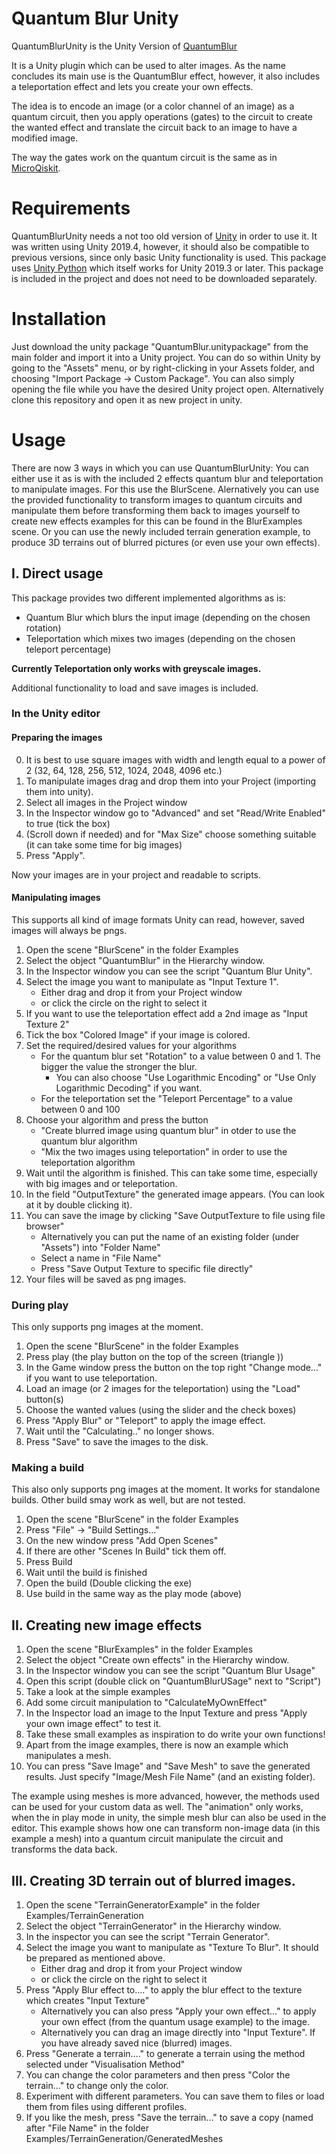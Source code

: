 # Quantum Blur Unity

QuantumBlurUnity is the Unity Version of [QuantumBlur](https://github.com/qiskit-community/QuantumBlur)

It is a Unity plugin which can be used to alter images. As the name concludes its main use is the QuantumBlur effect,
however, it also includes a teleportation effect and lets you create your own effects.

The idea is to encode an image (or a color channel of an image) as a quantum circuit, 
then you apply operations (gates) to the circuit to create the wanted effect
and translate the circuit back to an image to have a modified image.

The way the gates work on the quantum circuit is the same as in [MicroQiskit](https://github.com/qiskit-community/MicroQiskit).

# Requirements

QuantumBlurUnity needs a not too old version of [Unity](https://unity3d.com/de/get-unity/download) in order to use it.
It was written using Unity 2019.4, however, it should also be compatible to previous versions, since only basic Unity functionality is used.
This package uses [Unity Python](https://github.com/exodrifter/unity-python) which itself works for Unity 2019.3 or later. This package is included in the project and does not need to be downloaded separately.

# Installation

Just download the unity package "QuantumBlur.unitypackage" from the main folder and import it into a Unity project.
You can do so within Unity by going to the "Assets" menu, or by right-clicking in your Assets folder, and choosing "Import Package -> Custom Package". You can also simply opening the file while you have the desired Unity project open.
Alternatively clone this repository and open it as new project in unity. 

# Usage

There are now 3 ways in which you can use QuantumBlurUnity:
You can either use it as is with the included 2 effects quantum blur and teleportation to manipulate images. For this use the BlurScene.
Alernatively you can use the provided functionality to transform images to quantum circuits and manipulate them before transforming
them back to images yourself to create new effects examples for this can be found in the BlurExamples scene.
Or you can use the newly included terrain generation example, to produce 3D terrains out of blurred pictures (or even use your own effects).

## I. Direct usage

This package provides two different implemented algorithms as is:

- Quantum Blur which blurs the input image (depending on the chosen rotation)
- Teleportation which mixes two images (depending on the chosen teleport percentage)

**Currently Teleportation only works with greyscale images.**

Additional functionality to load and save images is included.


### In the Unity editor

#### Preparing the images

0. It is best to use square images with width and length equal to a power of 2 (32, 64, 128, 256, 512, 1024, 2048, 4096 etc.)
1. To manipulate images drag and drop them into your Project (importing them into unity).
2. Select all images in the Project window 
3. In the Inspector window go to "Advanced" and set "Read/Write Enabled" to true (tick the box)
4. (Scroll down if needed) and for "Max Size" choose something suitable (it can take some time for big images)
5. Press "Apply".

Now your images are in your project and readable to scripts.

#### Manipulating images

This supports all kind of image formats Unity can read, however, 
saved images will always be pngs.

1.  Open the scene "BlurScene" in the folder Examples 
2.  Select the object "QuantumBlur" in the Hierarchy window. 
3.  In the Inspector window you can see the script "Quantum Blur Unity".
4.  Select the image you want to manipulate as "Input Texture 1". 
    - Either drag and drop it from your Project window 
    - or click the circle on the right to select it
5.  If you want to use the teleportation effect add a 2nd image as "Input Texture 2"
6.  Tick the box "Colored Image" if your image is colored.
7.  Set the required/desired values for your algorithms
    - For the quantum blur set "Rotation" to a value between 0 and 1. The bigger the value the stronger the blur.
      - You can also choose "Use Logarithmic Encoding" or "Use Only Logarithmic Decoding" if you want.
    - For the teleportation set the "Teleport Percentage" to a value between 0 and 100
8.  Choose your algorithm and press the button
    - "Create blurred image using quantum blur" in otder to use the quantum blur algorithm
    - "Mix the two images using teleportation" in order to use the teleportation algorithm
9.  Wait until the algorithm is finished. This can take some time, especially with big images and or teleportation.
10. In the field "OutputTexture" the generated image appears. (You can look at it by double clicking it).
11. You can save the image by clicking "Save OutputTexture to file using file browser"
    - Alternatively you can put the name of an existing folder (under "Assets") into "Folder Name"
    - Select a name in "File Name"
    - Press "Save Output Texture to specific file directly"
12. Your files will be saved as png images.

### During play

This only supports png images at the moment.

1.  Open the scene "BlurScene" in the folder Examples 
2.  Press play (the play button on the top of the screen (triangle ))
3.  In the Game window press the button on the top right "Change mode..." if you want to use teleportation.
4.  Load an image (or 2 images for the teleportation) using the "Load" button(s)
5.  Choose the wanted values (using the slider and the check boxes)
6.  Press "Apply Blur" or "Teleport" to apply the image effect.
7.  Wait until the "Calculating.." no longer shows.
8.  Press "Save" to save the images to the disk.


### Making a build

This also only supports png images at the moment.
It works for standalone builds. Other build smay work as well, but are not tested.

1.  Open the scene "BlurScene" in the folder Examples 
2.  Press "File" -> "Build Settings..."
3.  On the new window press "Add Open Scenes"
4.  If there are other "Scenes In Build" tick them off.
5.  Press Build
6.  Wait until the build is finished
7.  Open the build (Double clicking the exe)
8.  Use build in the same way as the play mode (above)


## II. Creating new image effects
1.  Open the scene "BlurExamples" in the folder Examples 
2.  Select the object "Create own effects" in the Hierarchy window.
3.  In the Inspector window you can see the script "Quantum Blur Usage"
4.  Open this script (double click on "QuantumBlurUSage" next to "Script")
5.  Take a look at the simple examples
6.  Add some circuit manipulation to "CalculateMyOwnEffect"
7.  In the Inspector load an image to the Input Texture and press "Apply your own image effect" to test it.
8.  Take these small examples as inspiration to do write your own functions!
9.  Apart from the image examples, there is now an example which manipulates a mesh.
10. You can press "Save Image" and "Save Mesh" to save the generated results. Just specify "Image/Mesh File Name" (and an existing folder).

The example using meshes is more advanced, however, the methods used can be used for your custom data as well. 
The "animation" only works, when the in play mode in unity, the simple mesh blur can also be used in the editor.
This example shows how one can transform non-image data (in this example a mesh) into a quantum circuit manipulate the circuit and transforms the data back.

## III. Creating 3D terrain out of blurred images.

1.  Open the scene "TerrainGeneratorExample" in the folder Examples/TerrainGeneration
2.  Select the object "TerrainGenerator" in the Hierarchy window.
3.  In the inspector you can see the script "Terrain Generator".
4.  Select the image you want to manipulate as "Texture To Blur". It should be prepared as mentioned above. 
    - Either drag and drop it from your Project window 
    - or click the circle on the right to select it
5.  Press "Apply Blur effect to...." to apply the blur effect to the texture which creates "Input Texture"
    - Alternatively you can also press "Apply your own effect..." to apply your own effect (from the quantum usage example) to the image.
    - Alternatively you can drag an image directly into "Input Texture". If you have already saved nice (blurred) images.
6.  Press "Generate a terrain...." to generate a terrain using the method selected under "Visualisation Method"
7.  You can change the color parameters and then press "Color the terrain..." to change only the color.
8.  Experiment with different parameters. You can save them to files or load them from files using different profiles.
9. If you like the mesh, press "Save the terrain..." to save a copy (named after "File Name" in the folder Examples/TerrainGeneration/GeneratedMeshes
